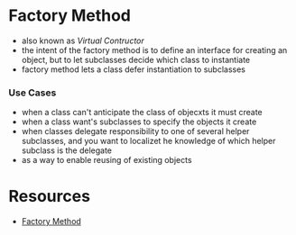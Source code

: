 # Factory Method
- also known as _Virtual Contructor_
- the intent of the factory method is to define an interface for creating an object, but to let subclasses decide which class to instantiate
- factory method lets a class defer instantiation to subclasses

### Use Cases
- when a class can't anticipate the class of objecxts it must create
- when a class want's subclasses to specify the objects it create
- when classes delegate responsibility to one of several helper subclasses, and you want to localizet he knowledge of which helper subclass is the delegate
- as a way to enable reusing of existing objects


# Resources
- [Factory Method](https://refactoring.guru/design-patterns/factory-method)